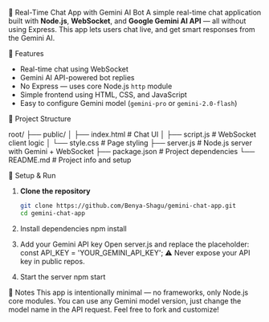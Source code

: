 💬 Real-Time Chat App with Gemini AI Bot
A simple real-time chat application built with **Node.js**, **WebSocket**, and **Google Gemini AI API** — all without using Express. This app lets users chat live, and get smart responses from the Gemini AI.

🚀 Features
- Real-time chat using WebSocket
- Gemini AI API-powered bot replies
- No Express — uses core Node.js `http` module
- Simple frontend using HTML, CSS, and JavaScript
- Easy to configure Gemini model (`gemini-pro` or `gemini-2.0-flash`)

📁 Project Structure

root/
├── public/
│ ├── index.html # Chat UI
│ ├── script.js # WebSocket client logic
│ └── style.css # Page styling
├── server.js # Node.js server with Gemini + WebSocket
├── package.json # Project dependencies
└── README.md # Project info and setup

🔧 Setup & Run

1. **Clone the repository**
   ```bash
   git clone https://github.com/Benya-Shagu/gemini-chat-app.git
   cd gemini-chat-app

2. Install dependencies
     npm install
3. Add your Gemini API key
    Open server.js and replace the placeholder:
    const API_KEY = 'YOUR_GEMINI_API_KEY';
   ⚠️ Never expose your API key in public repos.

4. Start the server
    npm start

📌 Notes
This app is intentionally minimal — no frameworks, only Node.js core modules.
You can use any Gemini model version, just change the model name in the API request.
Feel free to fork and customize!
